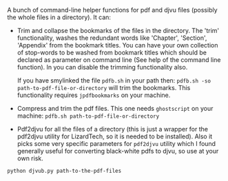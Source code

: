 
A bunch of command-line helper functions for pdf and djvu files (possibly the whole files in a directory). It can:

+ Trim and collapse the bookmarks of the files in the directory. 
  The 'trim' functionality, washes the redundant words like 'Chapter', 'Section', 'Appendix' from the bookmark titles. You can have your own collection of stop-words to be washed from bookmark titles which should be declared as parameter on command line (See help of the command line function). In you can disable the trimming functionality also.

   If you have smylinked the file `pdfb.sh` in your path then:
   `pdfb.sh -so path-to-pdf-file-or-directory`
   will trim the bookmarks. This functionality requires `jpdfbookmarks` on your machine.

+ Compress and trim the pdf files. This one needs `ghostscript` on your machine:
`pdfb.sh path-to-pdf-file-or-directory`

+ Pdf2djvu for all the files of a directory (this is just a wrapper for the pdf2djvu utility for LizardTech, so it is needed to be installed). Also it picks some very specific parameters for `pdf2djvu` utility which I found generally useful for converting black-white pdfs to djvu, so use at your own risk.

`python djvub.py path-to-the-pdf-files`

